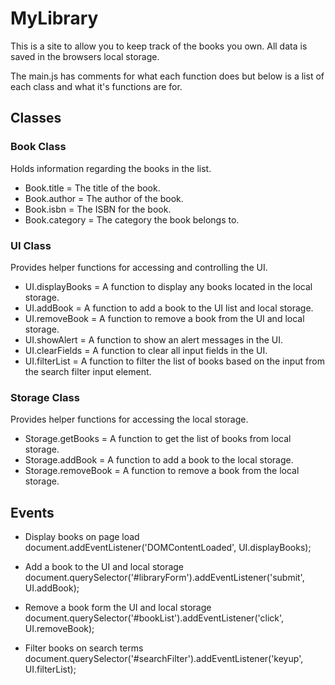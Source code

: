 # MyLibrary

This is a site to allow you to keep track of the books you own.  All data is saved in the browsers local storage.

The main.js has comments for what each function does but below is a list of each class and what it's functions are for.

## Classes

### Book Class

Holds information regarding the books in the list.

* Book.title = The title of the book.
* Book.author = The author of the book.
* Book.isbn = The ISBN for the book.
* Book.category = The category the book belongs to.

### UI Class

Provides helper functions for accessing and controlling the UI.

* UI.displayBooks = A function to display any books located in the local storage.
* UI.addBook = A function to add a book to the UI list and local storage.
* UI.removeBook = A function to remove a book from the UI and local storage.
* UI.showAlert = A function to show an alert messages in the UI.
* UI.clearFields = A function to clear all input fields in the UI.
* UI.filterList = A function to filter the list of books based on the input from the search filter input element.

### Storage Class

Provides helper functions for accessing the local storage.

* Storage.getBooks = A function to get the list of books from local storage.
* Storage.addBook = A function to add a book to the local storage.
* Storage.removeBook = A function to remove a book from the local storage.

## Events

* Display books on page load
    document.addEventListener('DOMContentLoaded', UI.displayBooks);

* Add a book to the UI and local storage
    document.querySelector('#libraryForm').addEventListener('submit', UI.addBook);

* Remove a book form the UI and local storage
    document.querySelector('#bookList').addEventListener('click', UI.removeBook);

* Filter books on search terms
    document.querySelector('#searchFilter').addEventListener('keyup', UI.filterList);
